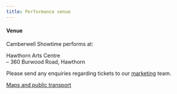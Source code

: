 ```yaml
---
title: Performance venue
---
```


#### Venue

Camberwell Showtime performs at:

Hawthorn Arts Centre<br/>
– 360 Burwood Road, Hawthorn

Please send any enquiries regarding tickets to our [marketing](mailto:marketing@camberwellshowtime.com) team.

[Maps and public transport](https://www.boroondara.vic.gov.au/visit-us#block-boroo-arts-theme-content)
